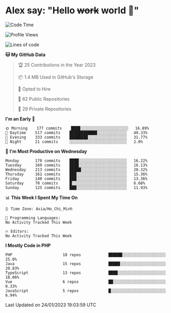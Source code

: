 # Alex say: "Hello ~~work~~ world 🐾"

<!--START_SECTION:waka-->
![Code Time](http://img.shields.io/badge/Code%20Time-839%20hrs%205%20mins-blue)

![Profile Views](http://img.shields.io/badge/Profile%20Views-0-blue)

![Lines of code](https://img.shields.io/badge/From%20Hello%20World%20I%27ve%20Written-1%20Million%20lines%20of%20code-blue)

**🐱 My GitHub Data** 

> 🏆 25 Contributions in the Year 2023
 > 
> 📦 1.4 MB Used in GitHub's Storage 
 > 
> 💼 Opted to Hire
 > 
> 📜 62 Public Repositories 
 > 
> 🔑 29 Private Repositories  
 > 
**I'm an Early 🐤** 

```text
🌞 Morning    177 commits    ████░░░░░░░░░░░░░░░░░░░░░   16.89% 
🌆 Daytime    517 commits    ████████████░░░░░░░░░░░░░   49.33% 
🌃 Evening    333 commits    ████████░░░░░░░░░░░░░░░░░   31.77% 
🌙 Night      21 commits     ░░░░░░░░░░░░░░░░░░░░░░░░░   2.0%

```
📅 **I'm Most Productive on Wednesday** 

```text
Monday       170 commits    ████░░░░░░░░░░░░░░░░░░░░░   16.22% 
Tuesday      169 commits    ████░░░░░░░░░░░░░░░░░░░░░   16.13% 
Wednesday    213 commits    █████░░░░░░░░░░░░░░░░░░░░   20.32% 
Thursday     161 commits    ███░░░░░░░░░░░░░░░░░░░░░░   15.36% 
Friday       140 commits    ███░░░░░░░░░░░░░░░░░░░░░░   13.36% 
Saturday     70 commits     █░░░░░░░░░░░░░░░░░░░░░░░░   6.68% 
Sunday       125 commits    ███░░░░░░░░░░░░░░░░░░░░░░   11.93%

```


📊 **This Week I Spent My Time On** 

```text
⌚︎ Time Zone: Asia/Ho_Chi_Minh

💬 Programming Languages: 
No Activity Tracked This Week

🔥 Editors: 
No Activity Tracked This Week

```

**I Mostly Code in PHP** 

```text
PHP                      18 repos            ██████░░░░░░░░░░░░░░░░░░░   25.0% 
Java                     15 repos            █████░░░░░░░░░░░░░░░░░░░░   20.83% 
TypeScript               13 repos            ████░░░░░░░░░░░░░░░░░░░░░   18.06% 
Vue                      6 repos             ██░░░░░░░░░░░░░░░░░░░░░░░   8.33% 
JavaScript               5 repos             █░░░░░░░░░░░░░░░░░░░░░░░░   6.94%

```



 Last Updated on 24/01/2023 19:03:59 UTC
<!--END_SECTION:waka-->
